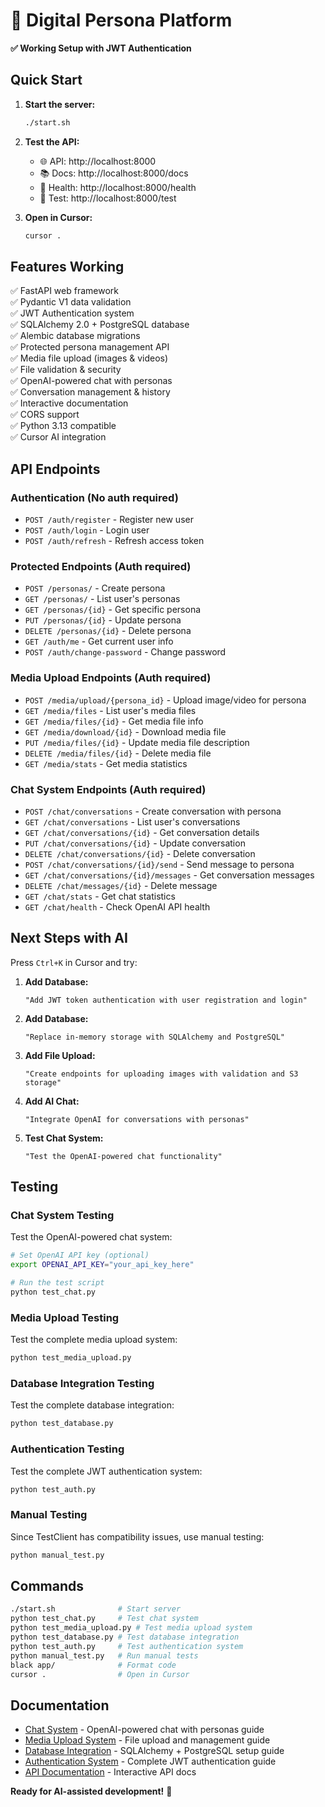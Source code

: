 # 🤖 Digital Persona Platform

**✅ Working Setup with JWT Authentication**

## Quick Start

1. **Start the server:**

   ```bash
   ./start.sh
   ```

2. **Test the API:**

   - 🌐 API: http://localhost:8000
   - 📚 Docs: http://localhost:8000/docs
   - 💚 Health: http://localhost:8000/health
   - 🧪 Test: http://localhost:8000/test

3. **Open in Cursor:**
   ```bash
   cursor .
   ```

## Features Working

✅ FastAPI web framework  
✅ Pydantic V1 data validation  
✅ JWT Authentication system  
✅ SQLAlchemy 2.0 + PostgreSQL database  
✅ Alembic database migrations  
✅ Protected persona management API  
✅ Media file upload (images & videos)  
✅ File validation & security  
✅ OpenAI-powered chat with personas  
✅ Conversation management & history  
✅ Interactive documentation  
✅ CORS support  
✅ Python 3.13 compatible  
✅ Cursor AI integration

## API Endpoints

### Authentication (No auth required)

- `POST /auth/register` - Register new user
- `POST /auth/login` - Login user
- `POST /auth/refresh` - Refresh access token

### Protected Endpoints (Auth required)

- `POST /personas/` - Create persona
- `GET /personas/` - List user's personas
- `GET /personas/{id}` - Get specific persona
- `PUT /personas/{id}` - Update persona
- `DELETE /personas/{id}` - Delete persona
- `GET /auth/me` - Get current user info
- `POST /auth/change-password` - Change password

### Media Upload Endpoints (Auth required)

- `POST /media/upload/{persona_id}` - Upload image/video for persona
- `GET /media/files` - List user's media files
- `GET /media/files/{id}` - Get media file info
- `GET /media/download/{id}` - Download media file
- `PUT /media/files/{id}` - Update media file description
- `DELETE /media/files/{id}` - Delete media file
- `GET /media/stats` - Get media statistics

### Chat System Endpoints (Auth required)

- `POST /chat/conversations` - Create conversation with persona
- `GET /chat/conversations` - List user's conversations
- `GET /chat/conversations/{id}` - Get conversation details
- `PUT /chat/conversations/{id}` - Update conversation
- `DELETE /chat/conversations/{id}` - Delete conversation
- `POST /chat/conversations/{id}/send` - Send message to persona
- `GET /chat/conversations/{id}/messages` - Get conversation messages
- `DELETE /chat/messages/{id}` - Delete message
- `GET /chat/stats` - Get chat statistics
- `GET /chat/health` - Check OpenAI API health

## Next Steps with AI

Press `Ctrl+K` in Cursor and try:

1. **Add Database:**

   ```
   "Add JWT token authentication with user registration and login"
   ```

2. **Add Database:**

   ```
   "Replace in-memory storage with SQLAlchemy and PostgreSQL"
   ```

3. **Add File Upload:**

   ```
   "Create endpoints for uploading images with validation and S3 storage"
   ```

4. **Add AI Chat:**

   ```
   "Integrate OpenAI for conversations with personas"
   ```

5. **Test Chat System:**
   ```
   "Test the OpenAI-powered chat functionality"
   ```

## Testing

### Chat System Testing

Test the OpenAI-powered chat system:

```bash
# Set OpenAI API key (optional)
export OPENAI_API_KEY="your_api_key_here"

# Run the test script
python test_chat.py
```

### Media Upload Testing

Test the complete media upload system:

```bash
python test_media_upload.py
```

### Database Integration Testing

Test the complete database integration:

```bash
python test_database.py
```

### Authentication Testing

Test the complete JWT authentication system:

```bash
python test_auth.py
```

### Manual Testing

Since TestClient has compatibility issues, use manual testing:

```bash
python manual_test.py
```

## Commands

```bash
./start.sh              # Start server
python test_chat.py     # Test chat system
python test_media_upload.py # Test media upload system
python test_database.py # Test database integration
python test_auth.py     # Test authentication system
python manual_test.py   # Run manual tests
black app/              # Format code
cursor .                # Open in Cursor
```

## Documentation

- [Chat System](CHAT_SYSTEM.md) - OpenAI-powered chat with personas guide
- [Media Upload System](MEDIA_UPLOAD.md) - File upload and management guide
- [Database Integration](DATABASE.md) - SQLAlchemy + PostgreSQL setup guide
- [Authentication System](AUTHENTICATION.md) - Complete JWT authentication guide
- [API Documentation](http://localhost:8000/docs) - Interactive API docs

**Ready for AI-assisted development!** 🚀
